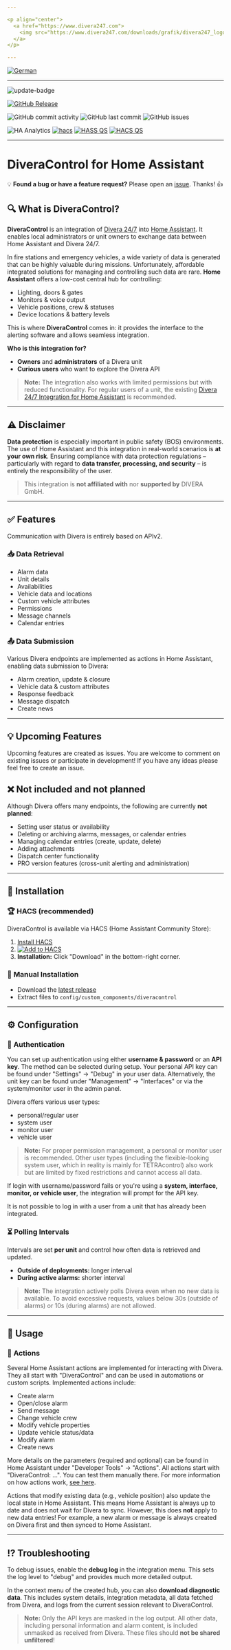```yaml
---

<p align="center">
  <a href="https://www.divera247.com">
    <img src="https://www.divera247.com/downloads/grafik/divera247_logo_800.png" alt="Divera 24/7">
  </a>
</p>

---
```


[![German](https://img.shields.io/badge/\ud83c\udde9\ud83c\uddea%20-German-red)](README.md)

---

![update-badge](https://img.shields.io/github/last-commit/moehrem/diveracontrol?label=last%20update)

[![GitHub Release](https://img.shields.io/github/v/release/moehrem/DiveraControl?sort=semver)](https://github.com/moehrem/DiveraControl/releases)

![GitHub commit activity](https://img.shields.io/github/commit-activity/m/moehrem/DiveraControl)
![GitHub last commit](https://img.shields.io/github/last-commit/moehrem/DiveraControl)
![GitHub issues](https://img.shields.io/github/issues/moehrem/DiveraControl)

![HA Analytics](https://img.shields.io/badge/dynamic/json?url=https%3A%2F%2Fanalytics.home-assistant.io%2Fcustom_integrations.json\&query=%24.diveracontrol.total\&label=Active%20Installations)
[![hacs](https://img.shields.io/badge/HACS-Integration-blue.svg)](https://github.com/hacs/integration)
[![HASS QS](https://github.com/moehrem/DiveraControl/actions/workflows/hass.yml/badge.svg)](https://github.com/moehrem/DiveraControl/actions/workflows/hass.yml)
[![HACS QS](https://github.com/moehrem/DiveraControl/actions/workflows/hacs.yml/badge.svg)](https://github.com/moehrem/DiveraControl/actions/workflows/hacs.yml)

---

# DiveraControl for Home Assistant

💡 **Found a bug or have a feature request?** Please open an [issue](https://github.com/moehrem/DiveraControl/issues). Thanks! 👍

## 🔍 What is DiveraControl?

**DiveraControl** is an integration of [Divera 24/7](https://www.divera247.com) into [Home Assistant](https://www.home-assistant.io/). It enables local administrators or unit owners to exchange data between Home Assistant and Divera 24/7.

In fire stations and emergency vehicles, a wide variety of data is generated that can be highly valuable during missions. Unfortunately, affordable integrated solutions for managing and controlling such data are rare. **Home Assistant** offers a low-cost central hub for controlling:

* Lighting, doors & gates
* Monitors & voice output
* Vehicle positions, crew & statuses
* Device locations & battery levels

This is where **DiveraControl** comes in: it provides the interface to the alerting software and allows seamless integration.

**Who is this integration for?**

* **Owners** and **administrators** of a Divera unit
* **Curious users** who want to explore the Divera API

> **Note:** The integration also works with limited permissions but with reduced functionality. For regular users of a unit, the existing [Divera 24/7 Integration for Home Assistant](https://github.com/fwmarcel/home-assistant-divera) is recommended.

---

## ⚠️ Disclaimer
**Data protection** is especially important in public safety (BOS) environments. The use of Home Assistant and this integration in real-world scenarios is **at your own risk**. Ensuring compliance with data protection regulations – particularly with regard to **data transfer, processing, and security** – is entirely the responsibility of the user.

> This integration is **not affiliated with** nor **supported by** DIVERA GmbH.

---

## ✅ Features
Communication with Divera is entirely based on APIv2.

### 📥 **Data Retrieval**
* Alarm data
* Unit details
* Availabilities
* Vehicle data and locations
* Custom vehicle attributes
* Permissions
* Message channels
* Calendar entries

### 📤 **Data Submission**
Various Divera endpoints are implemented as actions in Home Assistant, enabling data submission to Divera:

* Alarm creation, update & closure
* Vehicle data & custom attributes
* Response feedback
* Message dispatch
* Create news

---

## 💡 Upcoming Features
Upcoming features are created as issues. You are welcome to comment on existing issues or participate in development!
If you have any ideas please feel free to create an issue.


## ❌ Not included and not planned
Although Divera offers many endpoints, the following are currently **not planned**:

* Setting user status or availability
* Deleting or archiving alarms, messages, or calendar entries
* Managing calendar entries (create, update, delete)
* Adding attachments
* Dispatch center functionality
* PRO version features (cross-unit alerting and administration)

---

## 📂 Installation

### 🏆 **HACS (recommended)**
DiveraControl is available via HACS (Home Assistant Community Store):

1. [Install HACS](https://www.hacs.xyz/docs/use/)
2. [![Add to HACS](https://my.home-assistant.io/badges/hacs_repository.svg)](https://my.home-assistant.io/redirect/hacs_repository/?owner=moehrem&repository=diveracontrol&category=Integration)
3. **Installation:** Click "Download" in the bottom-right corner.

### 🔧 **Manual Installation**

* Download the [latest release](https://github.com/moehrem/DiveraControl/releases/latest)
* Extract files to `config/custom_components/diveracontrol`

---

## ⚙️ Configuration

### 🔑 **Authentication**
You can set up authentication using either **username & password** or an **API key**. The method can be selected during setup.
Your personal API key can be found under "Settings" -> "Debug" in your user data. Alternatively, the unit key can be found under "Management" -> "Interfaces" or via the system/monitor user in the admin panel.

Divera offers various user types:

* personal/regular user
* system user
* monitor user
* vehicle user

> **Note:** For proper permission management, a personal or monitor user is recommended. Other user types (including the flexible-looking system user, which in reality is mainly for TETRAcontrol) also work but are limited by fixed restrictions and cannot access all data.

If login with username/password fails or you're using a **system, interface, monitor, or vehicle user**, the integration will prompt for the API key.

It is not possible to log in with a user from a unit that has already been integrated.

### ⏳ **Polling Intervals**
Intervals are set **per unit** and control how often data is retrieved and updated.

* **Outside of deployments:** longer interval
* **During active alarms:** shorter interval

> **Note:** The integration actively polls Divera even when no new data is available. To avoid excessive requests, values below 30s (outside of alarms) or 10s (during alarms) are not allowed.

---

## 🔨 Usage

### 📿 **Actions**
Several Home Assistant actions are implemented for interacting with Divera. They all start with "DiveraControl" and can be used in automations or custom scripts. Implemented actions include:

* Create alarm
* Open/close alarm
* Send message
* Change vehicle crew
* Modify vehicle properties
* Update vehicle status/data
* Modify alarm
* Create news

More details on the parameters (required and optional) can be found in Home Assistant under "Developer Tools" -> "Actions". All actions start with "DiveraControl: ...". You can test them manually there. For more information on how actions work, [see here](https://www.home-assistant.io/docs/scripts/perform-actions/).

Actions that modify existing data (e.g., vehicle position) also update the local state in Home Assistant. This means Home Assistant is always up to date and does not wait for Divera to sync. However, this does **not** apply to new data entries! For example, a new alarm or message is always created on Divera first and then synced to Home Assistant.

---

## ⁉️ **Troubleshooting**
To debug issues, enable the **debug log** in the integration menu. This sets the log level to "debug" and provides much more detailed output.

In the context menu of the created hub, you can also **download diagnostic data**. This includes system details, integration metadata, all data fetched from Divera, and logs from the current session relevant to DiveraControl.

> **Note:** Only the API keys are masked in the log output. All other data, including personal information and alarm content, is included unmasked as received from Divera. These files should **not be shared unfiltered**!
